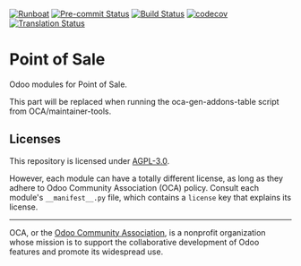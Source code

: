 
[![Runboat](https://img.shields.io/badge/runboat-Try%20me-875A7B.png)](https://runboat.odoo-community.org/builds?repo=OCA/pos&target_branch=10.0)
[![Pre-commit Status](https://github.com/OCA/pos/actions/workflows/pre-commit.yml/badge.svg?branch=10.0)](https://github.com/OCA/pos/actions/workflows/pre-commit.yml?query=branch%3A10.0)
[![Build Status](https://github.com/OCA/pos/actions/workflows/test.yml/badge.svg?branch=10.0)](https://github.com/OCA/pos/actions/workflows/test.yml?query=branch%3A10.0)
[![codecov](https://codecov.io/gh/OCA/pos/branch/10.0/graph/badge.svg)](https://codecov.io/gh/OCA/pos)
[![Translation Status](https://translation.odoo-community.org/widgets/pos-10-0/-/svg-badge.svg)](https://translation.odoo-community.org/engage/pos-10-0/?utm_source=widget)

<!-- /!\ do not modify above this line -->

# Point of Sale

Odoo modules for Point of Sale.

<!-- /!\ do not modify below this line -->

<!-- prettier-ignore-start -->

[//]: # (addons)

This part will be replaced when running the oca-gen-addons-table script from OCA/maintainer-tools.

[//]: # (end addons)

<!-- prettier-ignore-end -->

## Licenses

This repository is licensed under [AGPL-3.0](LICENSE).

However, each module can have a totally different license, as long as they adhere to Odoo Community Association (OCA)
policy. Consult each module's `__manifest__.py` file, which contains a `license` key
that explains its license.

----
OCA, or the [Odoo Community Association](http://odoo-community.org/), is a nonprofit
organization whose mission is to support the collaborative development of Odoo features
and promote its widespread use.

